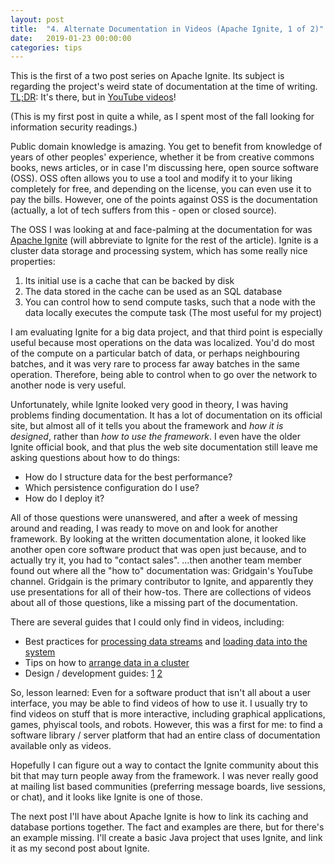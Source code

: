```yaml
---
layout: post
title:  "4. Alternate Documentation in Videos (Apache Ignite, 1 of 2)"
date:   2019-01-23 00:00:00
categories: tips
---
```


This is the first of a two post series on Apache Ignite. Its subject is regarding the project's weird state of documentation at the time of writing. [TL;DR](https://en.wikipedia.org/wiki/Wikipedia:Too_long;_didn%27t_read): It's there, but in [YouTube videos](https://www.youtube.com/channel/UChYD3lCEnzHlWioUb2sNgSg)!

(This is my first post in quite a while, as I spent most of the fall looking for information security readings.)

Public domain knowledge is amazing. You get to benefit from knowledge of years of other peoples' experience, whether it be from creative commons books, news articles, or in case I'm discussing here, open source software (OSS). OSS often allows you to use a tool and modify it to your liking completely for free, and depending on the license, you can even use it to pay the bills. However, one of the points against OSS is the documentation (actually, a lot of tech suffers from this - open or closed source).

The OSS I was looking at and face-palming at the documentation for was [Apache Ignite](https://ignite.apache.org) (will abbreviate to Ignite for the rest of the article). Ignite is a cluster data storage and processing system, which has some really nice properties:

1. Its initial use is a cache that can be backed by disk
2. The data stored in the cache can be used as an SQL database
3. You can control how to send compute tasks, such that a node with the data locally executes the compute task (The most useful for my project)

I am evaluating Ignite for a big data project, and that third point is especially useful because most operations on the data was localized. You'd do most of the compute on a particular batch of data, or perhaps neighbouring batches, and it was very rare to process far away batches in the same operation. Therefore, being able to control when to go over the network to another node is very useful.

Unfortunately, while Ignite looked very good in theory, I was having problems finding documentation. It has a lot of documentation on its official site, but almost all of it tells you about the framework and _how it is designed_, rather than _how to use the framework_. I even have the older Ignite official book, and that plus the web site documentation still leave me asking questions about how to do things:

* How do I structure data for the best performance?
* Which persistence configuration do I use?
* How do I deploy it?

All of those questions were unanswered, and after a week of messing around and reading, I was ready to move on and look for another framework. By looking at the written documentation alone, it looked like another open core software product that was open just because, and to actually try it, you had to "contact sales". ...then another team member found out where all the "how to" documentation was: Gridgain's YouTube channel.
Gridgain is the primary contributor to Ignite, and apparently they use presentations for all of their how-tos. There are collections of videos about all of those questions, like a missing part of the documentation.

There are several guides that I could only find in videos, including:

* Best practices for [processing data streams](https://www.youtube.com/watch?v=Rn-OkQyZQlk) and [loading data into the system](https://www.youtube.com/watch?v=HJyEc9SC2gc)
* Tips on how to [arrange data in a cluster](https://www.youtube.com/watch?v=agi2KTyGeRc)
* Design / development guides: [1](https://www.youtube.com/watch?v=9lQLVv4nJb0) [2](https://www.youtube.com/watch?v=BciVRK9VuS4)

So, lesson learned: Even for a software product that isn't all about a user interface, you may be able to find videos of how to use it. I usually try to find videos on stuff that is more interactive, including graphical applications, games, phyiscal tools, and robots. However, this was a first for me: to find a software library / server platform that had an entire class of documentation available only as videos.

Hopefully I can figure out a way to contact the Ignite community about this bit that may turn people away from the framework. I was never really good at mailing list based communities (preferring message boards, live sessions, or chat), and it looks like Ignite is one of those.

The next post I'll have about Apache Ignite is how to link its caching and database portions together. The fact and examples are there, but for there's an example missing. I'll create a basic Java project that uses Ignite, and link it as my second post about Ignite.




